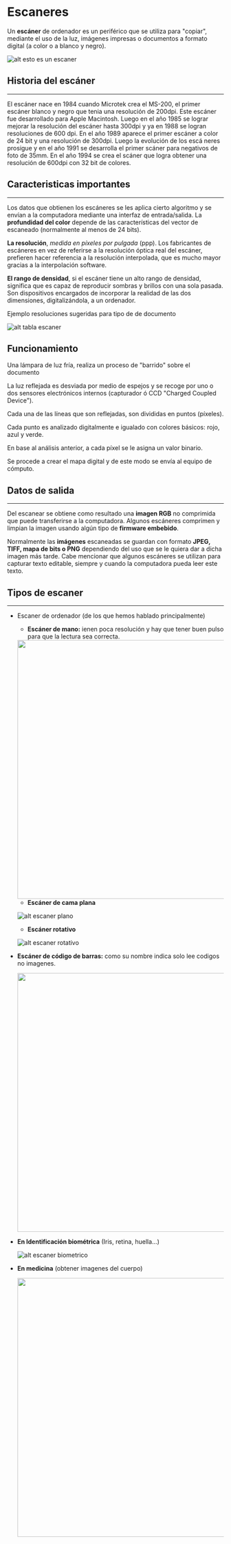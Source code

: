 # Escaneres
Un **escáner** de ordenador  es un periférico que se utiliza para "copiar", mediante el uso de la luz, imágenes impresas o documentos a formato digital (a color o a blanco y negro).

![alt esto es un escaner](https://www.casanovafoto.com/media/catalog/product/cache/1/image/9df78eab33525d08d6e5fb8d27136e95/v/6/v600_right_facing.jpg)

## **Historia del escáner**
----
El escáner nace en 1984 cuando Microtek crea el MS-200, el primer escáner blanco y negro que tenia una resolución de 200dpi. Este escáner fue desarrollado para Apple Macintosh. Luego en el año 1985 se lograr mejorar la resolución del escáner hasta 300dpi y ya en 1988 se logran resoluciones de 600 dpi. En el año 1989 aparece el primer escáner a color de 24 bit y una resolución de 300dpi. Luego la evolución de los escá
neres prosigue y en el año 1991 se desarrolla el primer scáner para negativos de foto de 35mm. En el año 1994 se crea el scáner que logra obtener una resolución de 600dpi con 32 bit de colores.

## **Caracteristicas** **importantes**
----
 Los datos que obtienen los escáneres se les aplica cierto algoritmo y se envían a la computadora mediante una interfaz de entrada/salida. La **profundidad del color** depende de las características del vector de escaneado (normalmente al menos de 24 bits).

  **La resolución**, *medida en píxeles por pulgada* (ppp). Los fabricantes de escáneres en vez de referirse a la resolución óptica real del escáner, prefieren hacer referencia a la resolución interpolada, que es mucho mayor gracias a la interpolación software.

  **El rango de densidad**, si el escáner tiene un alto rango de densidad, significa que es capaz de reproducir sombras y brillos con una sola pasada. Son dispositivos encargados de incorporar la realidad de las dos dimensiones, digitalizándola, a un ordenador.

  Ejemplo resoluciones sugeridas para tipo de de documento

![alt tabla escaner](https://ismaelgonzalezotoyablog.files.wordpress.com/2017/05/resolucion.png)

## **Funcionamiento**
Una lámpara de luz fría, realiza un proceso de "barrido" sobre el documento

La luz reflejada es desviada por medio de espejos y se recoge por uno o dos sensores electrónicos internos (capturador ó CCD "Charged Coupled Device").

Cada una de las líneas que son reflejadas, son divididas en puntos (píxeles).

Cada punto es analizado digitalmente e igualado con colores básicos: rojo, azul y verde.

En base al análisis anterior, a cada píxel se le asigna un valor binario.

Se procede a crear el mapa digital y de este modo se envía al equipo de cómputo.

## **Datos de salida**
----
Del escanear se obtiene como resultado una **imagen RGB** no comprimida que puede transferirse a la computadora. Algunos escáneres comprimen y limpian la imagen usando algún tipo de **firmware embebido**.

Normalmente las **imágenes** escaneadas se guardan con formato **JPEG, TIFF, mapa de bits o PNG** dependiendo del uso que se le quiera dar a dicha imagen más tarde. Cabe mencionar que algunos escáneres se utilizan para capturar texto editable, siempre y cuando la computadora pueda leer este texto.

## **Tipos de escaner**
----
- Escaner de ordenador (de los que hemos hablado principalmente)
    - **Escáner de mano:** ienen poca resolución y hay que tener buen pulso para que la lectura sea correcta.
 
  <img width="600" src="https://www.cool-mania.net/mini/w-980/data/product/c734/281809544-783.jpg">
    
    - **Escáner de cama plana**

   ![alt escaner plano](https://http2.mlstatic.com/escaner-de-cama-plana-hp-scanjet-200-48-bits-hasta-2400-D_NQ_NP_368425-MLM25454660971_032017-F.jpg)

    - **Escáner rotativo**
  
   ![alt escaner rotativo](https://www.molinaripixel.com.ar/wp-content/uploads/2015/02/x003-rotativo-534x356.jpg.pagespeed.ic.6KUsQm3m_j.jpg)
- **Escáner de código de barras:** como su nombre indica solo lee codigos no imagenes.
  
  <img width="600" src="https://img.pccomponentes.com/articles/6/64159/1.jpg">
- **En Identificación biométrica** (Iris, retina, huella...)
  
  ![alt escaner biometrico](https://www.kimaldi.com/wp-content/uploads/2017/09/RealScan-G1_huella_500x500.jpg)
- **En medicina** (obtener imagenes del cuerpo) 
  
  <img width=600 src="https://sc01.alicdn.com/kf/HTB1dbX7hfNNTKJjSspcq6z4KVXat/200666961/HTB1dbX7hfNNTKJjSspcq6z4KVXat.jpg">
